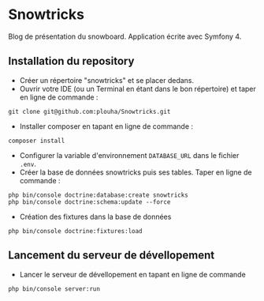 # Snowtricks
Blog de présentation du snowboard.
Application écrite avec Symfony 4.

## Installation du repository

- Créer un répertoire "snowtricks" et se placer dedans.
- Ouvrir votre IDE (ou un Terminal en étant dans le bon répertoire) et taper en ligne de commande :
```
git clone git@github.com:plouha/Snowtricks.git
```
- Installer composer en tapant en ligne de commande :
```
composer install
```
- Configurer la variable d'environnement `DATABASE_URL` dans le fichier `.env`.
- Créer la base de données snowtricks puis ses tables. Taper en ligne de commande :
```
php bin/console doctrine:database:create snowtricks
php bin/console doctrine:schema:update --force
```
- Création des fixtures dans la base de données
```
php bin/console doctrine:fixtures:load
```

## Lancement du serveur de dévellopement

- Lancer le serveur de dévellopement en tapant en ligne de commande
```
php bin/console server:run
```
